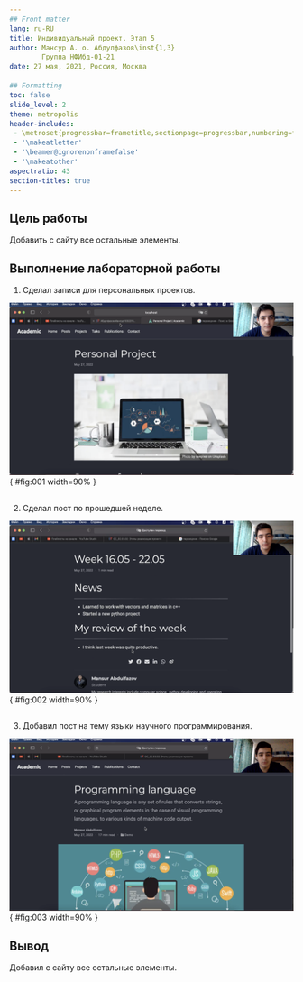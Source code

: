 ```yaml
---
## Front matter
lang: ru-RU
title: Индивидуальный проект. Этап 5
author: Мансур А. о. Абдулфазов\inst{1,3}
        Группа НФИбд-01-21
date: 27 мая, 2021, Россия, Москва

## Formatting
toc: false
slide_level: 2
theme: metropolis
header-includes: 
 - \metroset{progressbar=frametitle,sectionpage=progressbar,numbering=fraction}
 - '\makeatletter'
 - '\beamer@ignorenonframefalse'
 - '\makeatother'
aspectratio: 43
section-titles: true
---
```



## Цель работы

Добавить с сайту все остальные элементы.

## Выполнение лабораторной работы

1. Сделал записи для персональных проектов.

![Результат выполнения первого задания](./images_prj05/1.png){ #fig:001 width=90% }

##

2. Сделал пост по прошедшей неделе.

![Результат выполнения второго задания](./images_prj05/2.png){ #fig:002 width=90% }

##

3. Добавил пост на тему языки научного программирования.

![Результат выполнения третьего задания](./images_prj05/3.png){ #fig:003 width=90% }


## Вывод

Добавил с сайту все остальные элементы.

